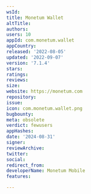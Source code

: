 ```yaml
---
wsId: 
title: Monetum Wallet
altTitle: 
authors: 
users: 10
appId: com.monetum.wallet
appCountry: 
released: '2022-08-05'
updated: '2022-09-07'
version: '7.1.4'
stars: 
ratings: 
reviews: 
size: 
website: https://monetum.com
repository: 
issue: 
icon: com.monetum.wallet.png
bugbounty: 
meta: obsolete
verdict: fewusers
appHashes: 
date: '2024-08-31'
signer: 
reviewArchive: 
twitter: 
social: 
redirect_from: 
developerName: Monetum Mobile
features: 

---
```



